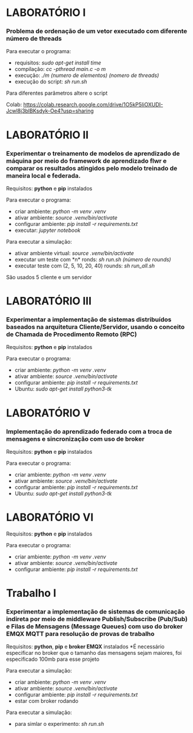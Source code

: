 # LABORATÓRIO I

### Problema de ordenação de um vetor executado com diferente número de threads

Para executar o programa: <br/>
<ul>
    <li>requisitos: <em>sudo apt-get install time</em></li>
    <li>compilação: <em>cc -pthread main.c -o m</em></li>
    <li>execução: <em>./m (numero de elementos) (nomero de threads)</em></li>
    <li>execução do script: <em>sh run.sh</em></li>
</ul>

Para diferentes parâmetros altere o script

Colab: https://colab.research.google.com/drive/1O5kP5IiOXUDI-Jcwl8j3blBKsdyk-Oe4?usp=sharing


# LABORATÓRIO II

### Experimentar o treinamento de modelos de aprendizado de máquina por meio do framework de aprendizado flwr e comparar os resultados atingidos pelo modelo treinado de maneira local e federada.

Requisitos: **python** e **pip** instalados

Para executar o programa:
<ul>
    <li>criar ambiente: <em>python -m venv .venv</em></li>
    <li>ativar ambiente: <em>source .venv/bin/activate</em></li>
    <li>configurar ambiente: <em>pip install -r requirements.txt</em></li>
    <li>executar: <em>jupyter notebook</em></li>
</ul>

Para executar a simulação:
<ul>
    <li>ativar ambiente virtual: <em>source .venv/bin/activate</em></li>
    <li>executar um teste com *n* ronds: <em>sh run.sh (número de rounds)</em></li>
    <li>executar teste com (2, 5, 10, 20, 40) rounds: <em>sh run_all.sh</em></li>
</ul>

São usados 5 cliente e um servidor


# LABORATÓRIO III

### Experimentar a implementação de sistemas distribuídos baseados na arquitetura Cliente/Servidor, usando o conceito de Chamada de Procedimento Remoto (RPC)

Requisitos: **python** e **pip** instalados

Para executar o programa:
<ul>
    <li>criar ambiente: <em>python -m venv .venv</em></li>
    <li>ativar ambiente: <em>source .venv/bin/activate</em></li>
    <li>configurar ambiente: <em>pip install -r requirements.txt</em></li>
    <li>Ubuntu: <em>sudo apt-get install python3-tk</em></li>
</ul>


# LABORATÓRIO V
### Implementação do aprendizado federado com a troca de mensagens e sincronização com uso de broker

Requisitos: **python** e **pip** instalados

Para executar o programa:
<ul>
    <li>criar ambiente: <em>python -m venv .venv</em></li>
    <li>ativar ambiente: <em>source .venv/bin/activate</em></li>
    <li>configurar ambiente: <em>pip install -r requirements.txt</em></li>
    <li>Ubuntu: <em>sudo apt-get install python3-tk</em></li>
</ul>


# LABORATÓRIO VI

Requisitos: **python** e **pip** instalados

Para executar o programa:
<ul>
    <li>criar ambiente: <em>python -m venv .venv</em></li>
    <li>ativar ambiente: <em>source .venv/bin/activate</em></li>
    <li>configurar ambiente: <em>pip install -r requirements.txt</em></li>
</ul>


# Trabalho I
### Experimentar a implementação de sistemas de comunicação indireta por meio de middleware Publish/Subscribe (Pub/Sub) e Filas de Mensagens (Message Queues) com uso do broker EMQX MQTT para resolução de provas de trabalho

Requisitos: **python**, **pip** e **broker EMQX** instalados
*É necessário especificar no broker que o tamanho das mensagens sejam maiores, foi especificado 100mb para esse projeto

Para executar a simulação:
<ul>
    <li>criar ambiente: <em>python -m venv .venv</em></li>
    <li>ativar ambiente: <em>source .venv/bin/activate</em></li>
    <li>configurar ambiente: <em>pip install -r requirements.txt</em></li>
    <li>estar com broker rodando</li>
</ul>


Para executar a simulação:
<ul>
    <li>para simlar o experimento: <em>sh run.sh</em></li>
</ul>
